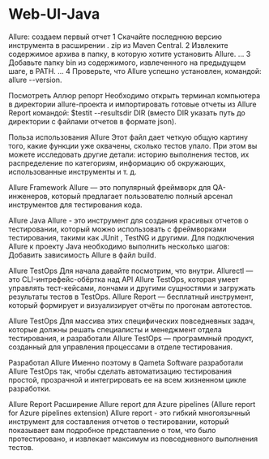 # Web-UI-Java
Allure: создаем первый отчет
1 Скачайте последнюю версию инструмента в расширении . zip из Maven Central.
2 Извлеките содержимое архива в папку, в которую хотите установить Allure. ...
3 Добавьте папку bin из содержимого, извлеченного на предыдущем шаге, в PATH. ...
4 Проверьте, что Allure успешно установлен, командой: allure --version.

Посмотреть Аллюр репорт
Необходимо открыть терминал компьютера в директории allure-проекта и импортировать готовые отчеты из Allure Report
командой: $testit --resultsdir DIR (вместо DIR указать путь до директории с файлами отчетов в формате json).

Польза использования Allure
Этот файл дает четкую общую картину того, какие функции уже охвачены, сколько тестов упало.
При этом вы можете исследовать другие детали: историю выполнения тестов, их распределение по категориям,
информацию об окружающих, использованные инструменты и т. д.

Allure Framework
Allure — это популярный фреймворк для QA-инженеров, который предлагает
пользователю полный арсенал инструментов для тестирования кода.

Аllure Java
Allure - это инструмент для создания красивых отчетов о тестировании, который можно использовать с фреймворками тестирования, 
такими как JUnit , TestNG и другими. Для подключения Allure к проекту Java необходимо выполнить несколько шагов: 
Добавить зависимость Allure в файл build.

Allure TestOps
Для начала давайте посмотрим, что внутри. Allurectl — это CLI-интрефейс-обёртка над API Allure TestOps,
которая умеет управлять тест-кейсами, лончами и другими сущностями и загружать результаты тестов в TestOps.
Allure Report — бесплатный инструмент, который формирует и визуализирует отчёты по прогонам автотестов.

Allure TestOps
Для массива этих специфических повседневных задач, которые должны решать специалисты и менеджмент отдела тестирования,
и разработали Allure TestOps — программный продукт, созданный для управления процессами в отделе тестирования.

Разработал Allure
Именно поэтому в Qameta Software разработали Allure TestOps так, чтобы сделать автоматизацию тестирования простой,
прозрачной и интегрировать ее на всем жизненном цикле разработки.

Allure Report
Расширение Allure report для Azure pipelines (Allure report for Azure pipelines extension) Allure report - это гибкий
многоязычный инструмент для составления отчетов о тестировании, который показывает вам подробное представление о том, 
что было протестировано, и извлекает максимум из повседневного выполнения тестов.
